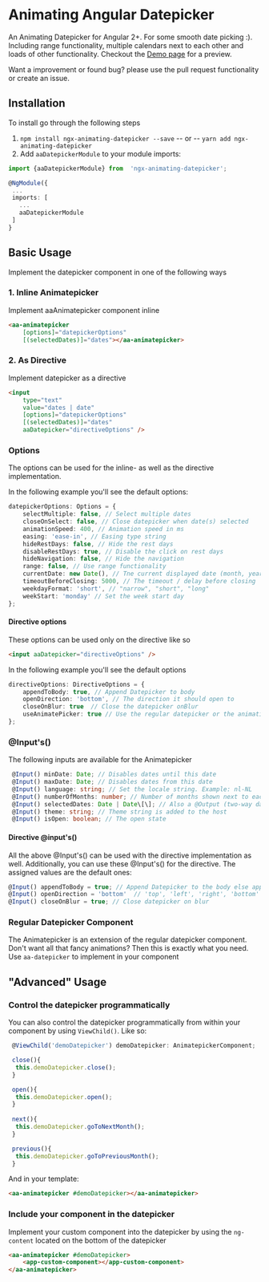 # Animating Angular Datepicker
An Animating Datepicker for Angular 2+. For some smooth date picking :). Including range functionality, multiple calendars next to each other and loads of other functionality. Checkout the [Demo page](http://zigterman.com/datepicker) for a preview.

Want a improvement or found bug? please use the pull request functionality or create an issue.

## Installation

To install go through the following steps

1.  `npm install ngx-animating-datepicker --save` -- or --
	`yarn add ngx-animating-datepicker`
2. Add `aaDatepickerModule` to your module imports:
```ts
import {aaDatepickerModule} from  'ngx-animating-datepicker';

@NgModule({
 ...
 imports: [
   ...
   aaDatepickerModule
 ]
}
```

## Basic Usage

Implement the datepicker component in one of the following ways

### 1. Inline Animatepicker
Implement aaAnimatepicker component inline

```html
<aa-animatepicker
	[options]="datepickerOptions"
	[(selectedDates)]="dates"></aa-animatepicker>
```
### 2. As Directive
Implement datepicker as a directive
```html
<input  
	type="text"  
	value="dates | date" 
	[options]="datepickerOptions" 
	[(selectedDates)]="dates" 
	aaDatepicker="directiveOptions" />
```
### Options
The options can be used for the inline- as well as the directive implementation.  

In the following example you'll see the default options:

```ts
datepickerOptions: Options = {
	selectMultiple: false, // Select multiple dates
	closeOnSelect: false, // Close datepicker when date(s) selected
	animationSpeed: 400, // Animation speed in ms
	easing: 'ease-in', // Easing type string
	hideRestDays: false, // Hide the rest days
	disableRestDays: true, // Disable the click on rest days
	hideNavigation: false, // Hide the navigation
	range: false, // Use range functionality
	currentDate: new Date(), // Tne current displayed date (month, year)
	timeoutBeforeClosing: 5000, // The timeout / delay before closing
	weekdayFormat: 'short', // "narrow", "short", "long"
	weekStart: 'monday' // Set the week start day
};
```

#### Directive options
These options can be used only on the directive like so

```html
<input aaDatepicker="directiveOptions" />
```
In the following example you'll see the default options
```ts
directiveOptions: DirectiveOptions = {
	appendToBody: true, // Append Datepicker to body
	openDirection: 'bottom', // The direction it should open to
	closeOnBlur: true  // Close the datepicker onBlur
	useAnimatePicker: true // Use the regular datepicker or the animating one
};
```

### @Input's()
The following inputs are available for the Animatepicker

```ts
 @Input() minDate: Date; // Disables dates until this date
 @Input() maxDate: Date; // Disables dates from this date
 @Input() language: string; // Set the locale string. Example: nl-NL
 @Input() numberOfMonths: number; // Number of months shown next to eachother
 @Input() selectedDates: Date | Date\[\]; // Also a @Output (two-way data bindend)
 @Input() theme: string; // Theme string is added to the host
 @Input() isOpen: boolean; // The open state
```

#### Directive @input's()
All the above @Input's() can be used with the directive implementation as well. Additionally, you can use these @Input's() for the directive. The assigned values are the default ones:


```ts
@Input() appendToBody = true; // Append Datepicker to the body else append to directive
@Input() openDirection = 'bottom'  // 'top', 'left', 'right', 'bottom'
@Input() closeOnBlur = true; // Close datepicker on blur
```
### Regular Datepicker Component
The Animatepicker is an extension of the regular datepicker component. Don't want all that fancy animations? Then this is exactly what you need. Use `aa-datepicker` to implement in your component

## "Advanced" Usage

### Control the datepicker programmatically 
You can also control the datepicker programmatically from within your component by using `ViewChild()`. Like so:

```ts
 @ViewChild('demoDatepicker') demoDatepicker: AnimatepickerComponent;

 close(){
  this.demoDatepicker.close();
 }

 open(){
  this.demoDatepicker.open();
 }
 
 next(){
  this.demoDatepicker.goToNextMonth();
 }

 previous(){
  this.demoDatepicker.goToPreviousMonth();
 }
```

And in your template:

```html
<aa-animatepicker #demoDatepicker></aa-animatepicker>
```

### Include your component in the datepicker
Implement your custom component into the datepicker by using the `ng-content` located on the bottom of the datepicker

```html
<aa-animatepicker #demoDatepicker>
    <app-custom-component></app-custom-component>
</aa-animatepicker>
```